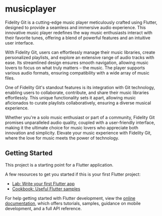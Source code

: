 # musicplayer

Fidelity Git is a cutting-edge music player meticulously crafted using Flutter, designed to provide a seamless and immersive audio experience. This innovative music player redefines the way music enthusiasts interact with their favorite tunes, offering a blend of powerful features and an intuitive user interface.

With Fidelity Git, users can effortlessly manage their music libraries, create personalized playlists, and explore an extensive range of audio tracks with ease. Its streamlined design ensures smooth navigation, allowing music lovers to focus on what truly matters – the music. The player supports various audio formats, ensuring compatibility with a wide array of music files.

One of Fidelity Git's standout features is its integration with Git technology, enabling users to collaborate, contribute, and share their music libraries effortlessly. This unique functionality sets it apart, allowing music aficionados to curate playlists collaboratively, ensuring a diverse musical experience.

Whether you're a solo music enthusiast or part of a community, Fidelity Git promises unparalleled audio quality, coupled with a user-friendly interface, making it the ultimate choice for music lovers who appreciate both innovation and simplicity. Elevate your music experience with Fidelity Git, where the love for music meets the power of technology.

## Getting Started

This project is a starting point for a Flutter application.

A few resources to get you started if this is your first Flutter project:

- [Lab: Write your first Flutter app](https://docs.flutter.dev/get-started/codelab)
- [Cookbook: Useful Flutter samples](https://docs.flutter.dev/cookbook)

For help getting started with Flutter development, view the
[online documentation](https://docs.flutter.dev/), which offers tutorials,
samples, guidance on mobile development, and a full API reference.
